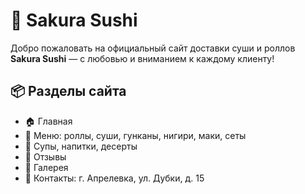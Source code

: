 
# 🍣 Sakura Sushi

Добро пожаловать на официальный сайт доставки суши и роллов **Sakura Sushi** — с любовью и вниманием к каждому клиенту!

## 📦 Разделы сайта

- 🏠 Главная  
- 🍱 Меню: роллы, суши, гунканы, нигири, маки, сеты  
- 🍜 Супы, напитки, десерты  
- 💬 Отзывы  
- 📸 Галерея  
- 📍 Контакты: г. Апрелевка, ул. Дубки, д. 15
